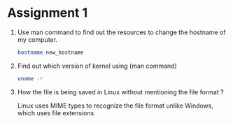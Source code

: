 # Assignment 1

1. Use man command to find out the resources to change the hostname of my
computer.
    
    ```bash
    hostname new_hostname
    ```


2.  Find out which version of kernel using (man command)
    
    ```bash
    uname -r
    ```


3. How the file is being saved in Linux without mentioning the file format ?
    
    Linux uses MIME types to recognize the file format unlike Windows, which uses file extensions